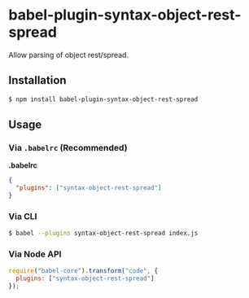 # babel-plugin-syntax-object-rest-spread

Allow parsing of object rest/spread.

## Installation

```sh
$ npm install babel-plugin-syntax-object-rest-spread
```

## Usage

### Via `.babelrc` (Recommended)

**.babelrc**

```json
{
  "plugins": ["syntax-object-rest-spread"]
}
```

### Via CLI

```sh
$ babel --plugins syntax-object-rest-spread index.js
```

### Via Node API

```javascript
require("babel-core").transform("code", {
  plugins: ["syntax-object-rest-spread"]
});
```
